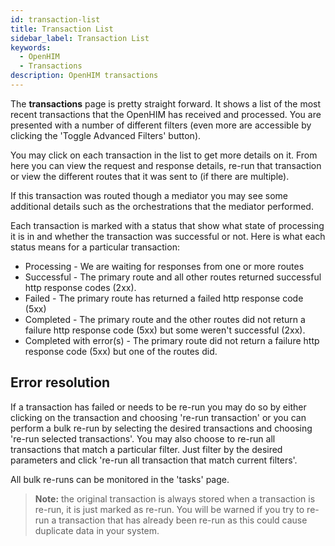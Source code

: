 ```yaml
---
id: transaction-list
title: Transaction List
sidebar_label: Transaction List
keywords:
  - OpenHIM
  - Transactions
description: OpenHIM transactions
---
```


The **transactions** page is pretty straight forward. It shows a list of the most recent transactions that the OpenHIM has received and processed. You are presented with a number of different filters (even more are accessible by clicking the 'Toggle Advanced Filters' button).

You may click on each transaction in the list to get more details on it. From here you can view the request and response details, re-run that transaction or view the different routes that it was sent to (if there are multiple).

If this transaction was routed though a mediator you may see some additional details such as the orchestrations that the mediator performed.

Each transaction is marked with a status that show what state of processing it is in and whether the transaction was successful or not. Here is what each status means for a particular transaction:

- Processing - We are waiting for responses from one or more routes
- Successful - The primary route and all other routes returned successful http response codes (2xx).
- Failed - The primary route has returned a failed http response code (5xx)
- Completed - The primary route and the other routes did not return a failure http response code (5xx) but some weren't successful (2xx).
- Completed with error(s) - The primary route did not return a failure http response code (5xx) but one of the routes did.

## Error resolution

If a transaction has failed or needs to be re-run you may do so by either clicking on the transaction and choosing 're-run transaction' or you can perform a bulk re-run by selecting the desired transactions and choosing 're-run selected transactions'. You may also choose to re-run all transactions that match a particular filter. Just filter by the desired parameters and click 're-run all transaction that match current filters'.

All bulk re-runs can be monitored in the 'tasks' page.

> **Note:** the original transaction is always stored when a transaction is re-run, it is just marked as re-run. You will be warned if you try to re-run a transaction that has already been re-run as this could cause duplicate data in your system.
